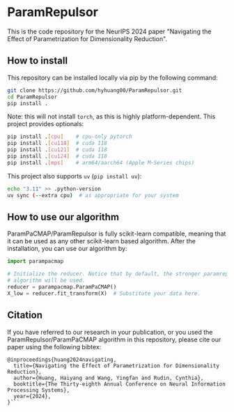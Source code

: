 # ParamRepulsor

This is the code repository for the NeurIPS 2024 paper "Navigating the Effect of Parametrization for Dimensionality Reduction".

## How to install
This repository can be installed locally via pip by the following command:

```bash
git clone https://github.com/hyhuang00/ParamRepulsor.git
cd ParamRepulsor
pip install .
```

Note: this will not install `torch`, as this is highly platform-dependent.
This project provides optionals:

```bash
pip install .[cpu]    # cpu-only pytorch
pip install .[cu118]  # cuda 118
pip install .[cu121]  # cuda 118
pip install .[cu124]  # cuda 118
pip install .[mps]    # arm64/aarch64 (Apple M-Series chips)
```

This project also supports `uv` (`pip install uv`):

```bash
echo "3.11" >> .python-version
uv sync (--extra cpu)  # as appropriate for your system
```

## How to use our algorithm
ParamPaCMAP/ParamRepulsor is fully scikit-learn compatible, meaning that it can be
used as any other scikit-learn based algorithm.
After the installation, you can use our algorithm by:

```python
import parampacmap

# Initialize the reducer. Notice that by default, the stronger paramrepulsor
# algorithm will be used.
reducer = parampacmap.ParamPaCMAP()
X_low = reducer.fit_transform(X)  # Substitute your data here.
```


## Citation
If you have referred to our research in your publication, or you used the ParamRepulsor/ParamPaCMAP algorithm in this repository, please cite our paper using the following bibtex:

```
@inproceedings{huang2024navigating,
  title={Navigating the Effect of Parametrization for Dimensionality Reduction},
  author={Huang, Haiyang and Wang, Yingfan and Rudin, Cynthia},
  booktitle={The Thirty-eighth Annual Conference on Neural Information Processing Systems},
  year={2024},
}```
